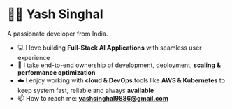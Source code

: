 # 👨‍💻 Yash Singhal

A passionate developer from India.

- 💻 I love building **Full-Stack AI Applications** with seamless user experience
- 🔭 I take end-to-end ownership of development, deployment, **scaling & performance optimization**  
- ☁️ I enjoy working with **cloud & DevOps** tools like **AWS & Kubernetes** to keep system fast, reliable and always **available**  
- 📫 How to reach me: **yashsinghal9886@gmail.com**

